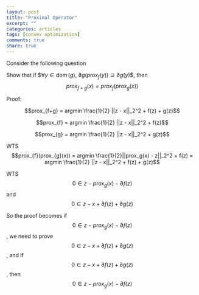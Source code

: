 ```yaml
---
layout: post
title: "Proximal Operator"
excerpt: ""
categories: articles
tags: [convex optimization]
comments: true
share: true
---
```


Consider the following question

Show that if $$\forall y \in \operatorname{dom}(g)$, $\partial g(prox_f (y)) \supseteq \partial g(y)$$, then $$ prox_{f+g}(x) = prox_{f}(prox_{g}(x))$$


Proof:  

$$prox_{f+g} = argmin \frac{1}{2} ||z - x||_2^2 + f(z) + g(z)$$  

$$prox_{f} = argmin \frac{1}{2} ||z - x||_2^2 + f(z)$$

$$prox_{g} = argmin \frac{1}{2} ||z - x||_2^2 + g(z)$$

WTS $$prox_{f}(prox_{g}(x)) = argmin \frac{1}{2}||prox_g(x) - z||_2^2 + f(z) = argmin \frac{1}{2} ||z - x||_2^2 + f(z) + g(z)$$   

WTS $$0 \in z - prox_g(x) - \partial f(z)$$ and $$0 \in z - x + \partial f(z) + \partial g(z)$$


So the proof becomes if $$0 \in z - prox_g(x) - \partial f(z)$$, we need to prove $$0 \in z - x + \partial f(z) + \partial g(z)$$, and 
if $$0 \in z - x + \partial f(z) + \partial g(z)$$, then $$0 \in z - prox_g(x) - \partial f(z)$$


